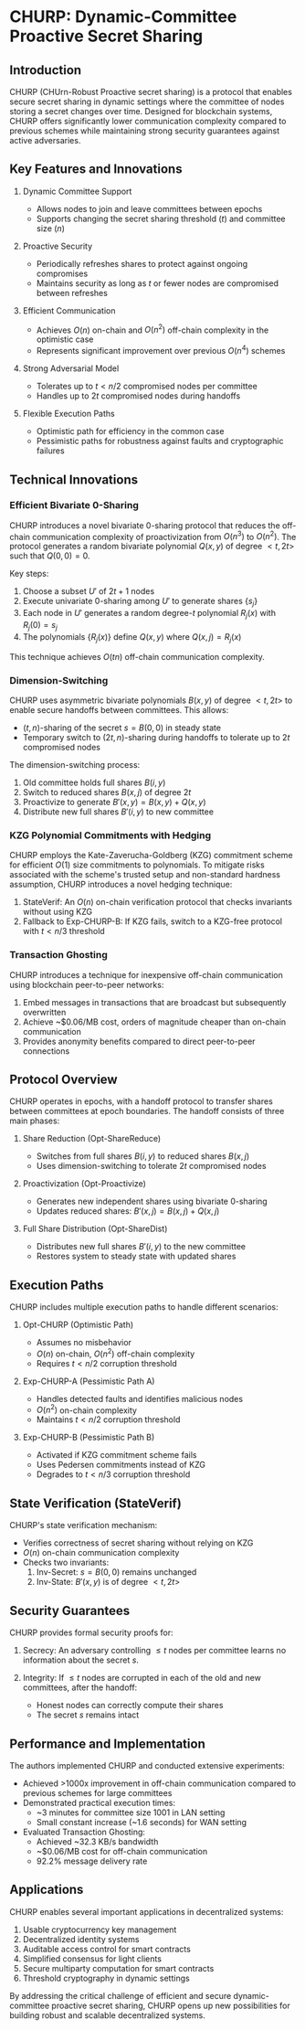 # CHURP: Dynamic-Committee Proactive Secret Sharing

## Introduction

CHURP (CHUrn-Robust Proactive secret sharing) is a protocol that enables secure secret sharing in dynamic settings where the committee of nodes storing a secret changes over time. Designed for blockchain systems, CHURP offers significantly lower communication complexity compared to previous schemes while maintaining strong security guarantees against active adversaries.

## Key Features and Innovations

1. Dynamic Committee Support
   - Allows nodes to join and leave committees between epochs
   - Supports changing the secret sharing threshold ($t$) and committee size ($n$)

2. Proactive Security
   - Periodically refreshes shares to protect against ongoing compromises
   - Maintains security as long as $t$ or fewer nodes are compromised between refreshes

3. Efficient Communication
   - Achieves $O(n)$ on-chain and $O(n^2)$ off-chain complexity in the optimistic case
   - Represents significant improvement over previous $O(n^4)$ schemes

4. Strong Adversarial Model
   - Tolerates up to $t < n/2$ compromised nodes per committee
   - Handles up to $2t$ compromised nodes during handoffs

5. Flexible Execution Paths
   - Optimistic path for efficiency in the common case
   - Pessimistic paths for robustness against faults and cryptographic failures

## Technical Innovations

### Efficient Bivariate 0-Sharing

CHURP introduces a novel bivariate 0-sharing protocol that reduces the off-chain communication complexity of proactivization from $O(n^3)$ to $O(n^2)$. The protocol generates a random bivariate polynomial $Q(x,y)$ of degree $<t,2t>$ such that $Q(0,0) = 0$.

Key steps:
1. Choose a subset $U'$ of $2t+1$ nodes
2. Execute univariate 0-sharing among $U'$ to generate shares $\{s_j\}$
3. Each node in $U'$ generates a random degree-$t$ polynomial $R_j(x)$ with $R_j(0) = s_j$
4. The polynomials $\{R_j(x)\}$ define $Q(x,y)$ where $Q(x,j) = R_j(x)$

This technique achieves $O(tn)$ off-chain communication complexity.

### Dimension-Switching

CHURP uses asymmetric bivariate polynomials $B(x,y)$ of degree $<t,2t>$ to enable secure handoffs between committees. This allows:

- $(t,n)$-sharing of the secret $s = B(0,0)$ in steady state
- Temporary switch to $(2t,n)$-sharing during handoffs to tolerate up to $2t$ compromised nodes

The dimension-switching process:
1. Old committee holds full shares $B(i,y)$
2. Switch to reduced shares $B(x,j)$ of degree $2t$
3. Proactivize to generate $B'(x,y) = B(x,y) + Q(x,y)$
4. Distribute new full shares $B'(i,y)$ to new committee

### KZG Polynomial Commitments with Hedging

CHURP employs the Kate-Zaverucha-Goldberg (KZG) commitment scheme for efficient $O(1)$ size commitments to polynomials. To mitigate risks associated with the scheme's trusted setup and non-standard hardness assumption, CHURP introduces a novel hedging technique:

1. StateVerif: An $O(n)$ on-chain verification protocol that checks invariants without using KZG
2. Fallback to Exp-CHURP-B: If KZG fails, switch to a KZG-free protocol with $t < n/3$ threshold

### Transaction Ghosting

CHURP introduces a technique for inexpensive off-chain communication using blockchain peer-to-peer networks:

1. Embed messages in transactions that are broadcast but subsequently overwritten
2. Achieve ~$0.06/MB cost, orders of magnitude cheaper than on-chain communication
3. Provides anonymity benefits compared to direct peer-to-peer connections

## Protocol Overview

CHURP operates in epochs, with a handoff protocol to transfer shares between committees at epoch boundaries. The handoff consists of three main phases:

1. Share Reduction (Opt-ShareReduce)
   - Switches from full shares $B(i,y)$ to reduced shares $B(x,j)$
   - Uses dimension-switching to tolerate $2t$ compromised nodes

2. Proactivization (Opt-Proactivize)
   - Generates new independent shares using bivariate 0-sharing
   - Updates reduced shares: $B'(x,j) = B(x,j) + Q(x,j)$

3. Full Share Distribution (Opt-ShareDist)
   - Distributes new full shares $B'(i,y)$ to the new committee
   - Restores system to steady state with updated shares

## Execution Paths

CHURP includes multiple execution paths to handle different scenarios:

1. Opt-CHURP (Optimistic Path)
   - Assumes no misbehavior
   - $O(n)$ on-chain, $O(n^2)$ off-chain complexity
   - Requires $t < n/2$ corruption threshold

2. Exp-CHURP-A (Pessimistic Path A)
   - Handles detected faults and identifies malicious nodes
   - $O(n^2)$ on-chain complexity
   - Maintains $t < n/2$ corruption threshold

3. Exp-CHURP-B (Pessimistic Path B)
   - Activated if KZG commitment scheme fails
   - Uses Pedersen commitments instead of KZG
   - Degrades to $t < n/3$ corruption threshold

## State Verification (StateVerif)

CHURP's state verification mechanism:
- Verifies correctness of secret sharing without relying on KZG
- $O(n)$ on-chain communication complexity
- Checks two invariants:
  1. Inv-Secret: $s = B(0,0)$ remains unchanged
  2. Inv-State: $B'(x,y)$ is of degree $<t,2t>$

## Security Guarantees

CHURP provides formal security proofs for:

1. Secrecy: An adversary controlling $\leq t$ nodes per committee learns no information about the secret $s$.

2. Integrity: If $\leq t$ nodes are corrupted in each of the old and new committees, after the handoff:
   - Honest nodes can correctly compute their shares
   - The secret $s$ remains intact

## Performance and Implementation

The authors implemented CHURP and conducted extensive experiments:

- Achieved >1000x improvement in off-chain communication compared to previous schemes for large committees
- Demonstrated practical execution times:
  - ~3 minutes for committee size 1001 in LAN setting
  - Small constant increase (~1.6 seconds) for WAN setting
- Evaluated Transaction Ghosting:
  - Achieved ~32.3 KB/s bandwidth
  - ~$0.06/MB cost for off-chain communication
  - 92.2% message delivery rate

## Applications

CHURP enables several important applications in decentralized systems:

1. Usable cryptocurrency key management
2. Decentralized identity systems
3. Auditable access control for smart contracts
4. Simplified consensus for light clients
5. Secure multiparty computation for smart contracts
6. Threshold cryptography in dynamic settings

By addressing the critical challenge of efficient and secure dynamic-committee proactive secret sharing, CHURP opens up new possibilities for building robust and scalable decentralized systems.